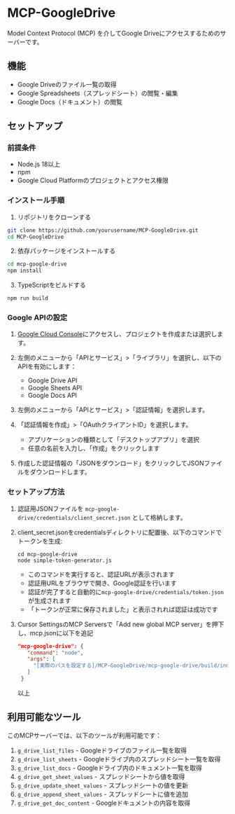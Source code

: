 # MCP-GoogleDrive

Model Context Protocol (MCP) を介してGoogle Driveにアクセスするためのサーバーです。

## 機能

- Google Driveのファイル一覧の取得
- Google Spreadsheets（スプレッドシート）の閲覧・編集
- Google Docs（ドキュメント）の閲覧

## セットアップ

### 前提条件

- Node.js 18以上
- npm
- Google Cloud Platformのプロジェクトとアクセス権限

### インストール手順

1. リポジトリをクローンする

```bash
git clone https://github.com/yourusername/MCP-GoogleDrive.git
cd MCP-GoogleDrive
```

2. 依存パッケージをインストールする

```bash
cd mcp-google-drive
npm install
```

3. TypeScriptをビルドする

```bash
npm run build
```

### Google APIの設定

1. [Google Cloud Console](https://console.cloud.google.com/)にアクセスし、プロジェクトを作成または選択します。

2. 左側のメニューから「APIとサービス」>「ライブラリ」を選択し、以下のAPIを有効にします：
   - Google Drive API
   - Google Sheets API
   - Google Docs API

3. 左側のメニューから「APIとサービス」>「認証情報」を選択します。

4. 「認証情報を作成」>「OAuthクライアントID」を選択します。
   - アプリケーションの種類として「デスクトップアプリ」を選択
   - 任意の名前を入力し、「作成」をクリックします

5. 作成した認証情報の「JSONをダウンロード」をクリックしてJSONファイルをダウンロードします。

### セットアップ方法

1. 認証用JSONファイルを `mcp-google-drive/credentials/client_secret.json` として格納します。

2. client_secret.jsonをcredentialsディレクトリに配置後、以下のコマンドでトークンを生成:
   ```
   cd mcp-google-drive
   node simple-token-generator.js
   ```
   - このコマンドを実行すると、認証URLが表示されます
   - 認証用URLをブラウザで開き、Google認証を行います
   - 認証が完了すると自動的に`mcp-google-drive/credentials/token.json`が生成されます
   - 「トークンが正常に保存されました」と表示されれば認証は成功です

3. Cursor SettingsのMCP Serversで「Add new global MCP server」を押下し、mcp.jsonに以下を追記
   ```json
   "mcp-google-drive": {
      "command": "node",
      "args": [
        "[実際のパスを設定する]/MCP-GoogleDrive/mcp-google-drive/build/index.js"
      ]
    }
   ```
   以上

## 利用可能なツール

このMCPサーバーでは、以下のツールが利用可能です：

1. `g_drive_list_files` - Googleドライブのファイル一覧を取得
2. `g_drive_list_sheets` - Googleドライブ内のスプレッドシート一覧を取得
3. `g_drive_list_docs` - Googleドライブ内のドキュメント一覧を取得
4. `g_drive_get_sheet_values` - スプレッドシートから値を取得
5. `g_drive_update_sheet_values` - スプレッドシートの値を更新
6. `g_drive_append_sheet_values` - スプレッドシートに値を追加
7. `g_drive_get_doc_content` - Googleドキュメントの内容を取得
